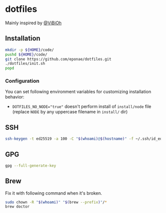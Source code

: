 # dotfiles

Mainly inspired by [@ViBiOh](https://github.com/ViBiOh)

## Installation

```bash
mkdir -p ${HOME}/code/
pushd ${HOME}/code/
git clone https://github.com/eponae/dotfiles.git
./dotfiles/init.sh
popd
```

### Configuration

You can set following environment variables for customizing installation behavior:

- `DOTFILES_NO_NODE="true"` doesn't perform install of `install/node` file (replace `NODE` by any uppercase filename in `install/` dir)

## SSH

```bash
ssh-keygen -t ed25519 -a 100 -C "$(whoami)@$(hostname)" -f ~/.ssh/id_ed25519
```

## GPG

```bash
gpg --full-generate-key
```

## Brew

Fix it with following command when it's broken.

```bash
sudo chown -R "$(whoami)" "$(brew --prefix)"/*
brew doctor
```
